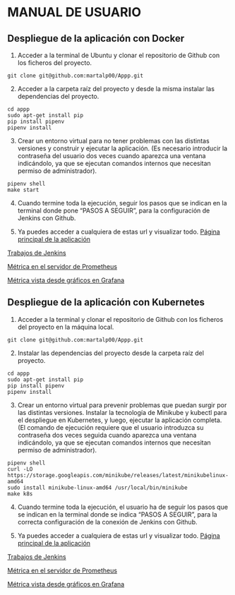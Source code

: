 # MANUAL DE USUARIO

## Despliegue de la aplicación con Docker

1. Acceder a la terminal de Ubuntu y clonar el repositorio de Github con los
ficheros del proyecto.
```
git clone git@github.com:martalp00/Appp.git
```

2. Acceder a la carpeta raíz del proyecto y desde la misma instalar las
dependencias del proyecto.
```
cd appp
sudo apt-get install pip
pip install pipenv
pipenv install
```

3. Crear un entorno virtual para no tener problemas con las distintas
versiones y construir y ejecutar la aplicación. (Es necesario introducir la
contraseña del usuario dos veces cuando aparezca una ventana
indicándolo, ya que se ejecutan comandos internos que necesitan permiso
de administrador).
```
pipenv shell
make start
```

4. Cuando termine toda la ejecución, seguir los pasos que se indican en la
terminal donde pone “PASOS A SEGUIR”, para la configuración de Jenkins
con Github.

5. Ya puedes acceder a cualquiera de estas url y visualizar todo.
[Página principal de la aplicación](http://0.0.0.0:8000/)

[Trabajos de Jenkins](http://localhost:8080/blue/organizations/jenkins/appp/activity)

[Métrica en el servidor de Prometheus](http://localhost:9090/graph?g0.expr=metric_count_artist_searches_total&g0.tab=1&g0.stacked=0&g0.show_exemplars=0&g0.range_input=1h)

[Métrica vista desde gráficos en Grafana](http://localhost:3000/d/c021cade-112b-454f-929a-c21617ff5c90/app?orgId=1&from=now-5m&to=now)


## Despliegue de la aplicación con Kubernetes

1. Acceder a la terminal y clonar el repositorio de Github con los ficheros
del proyecto en la máquina local.
```
git clone git@github.com:martalp00/Appp.git
```

2. Instalar las dependencias del proyecto desde la carpeta raíz del
proyecto.
```
cd appp
sudo apt-get install pip
pip install pipenv
pipenv install
```

3. Crear un entorno virtual para prevenir problemas que puedan surgir por
las distintas versiones. Instalar la tecnología de Minikube y kubectl para el
despliegue en Kubernetes, y luego, ejecutar la aplicación completa. (El comando
de ejecución requiere que el usuario introduzca su contraseña dos veces seguida
cuando aparezca una ventana indicándolo, ya que se ejecutan comandos internos
que necesitan permiso de administrador).

```
pipenv shell
curl -LO https://storage.googleapis.com/minikube/releases/latest/minikubelinux-amd64
sudo install minikube-linux-amd64 /usr/local/bin/minikube
make k8s
```

4. Cuando termine toda la ejecución, el usuario ha de seguir los pasos que se
indican en la terminal donde se indica “PASOS A SEGUIR”, para la correcta
configuración de la conexión de Jenkins con Github.

5. Ya puedes acceder a cualquiera de estas url y visualizar todo.
[Página principal de la aplicación](http://192.168.49.2:31800/)

[Trabajos de Jenkins](http://localhost:8080/blue/organizations/jenkins/appp/activity/)

[Métrica en el servidor de Prometheus](http://192.168.49.2:31900/graph?g0.expr=metric_count_artist_searches_total&g0.tab=1&g0.stacked=0&g0.show_exemplars=0&g0.range_input=1h)

[Métrica vista desde gráficos en Grafana](http://localhost:3000/d/f54a0203-cadd-4df6-9ee4-0bd36db59b81/appp-k8s?from=now-5m&to=now&orgId=1)
